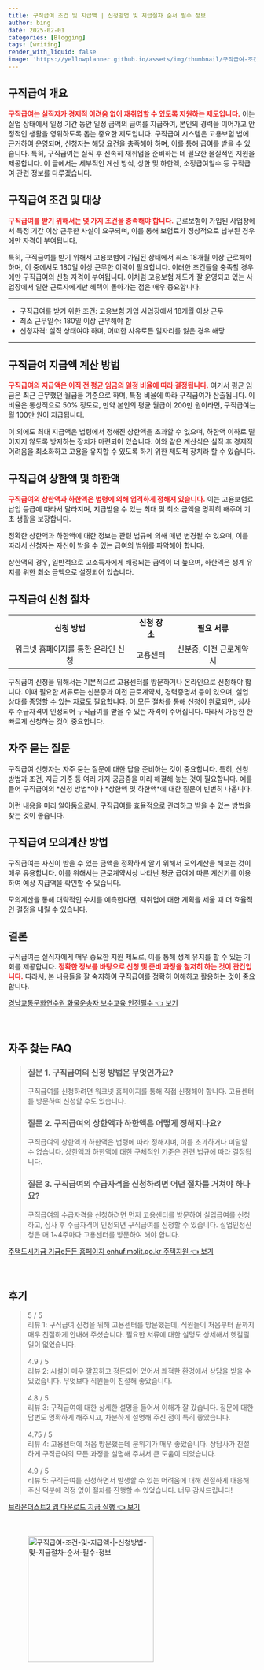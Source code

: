 ```yaml
---
title: 구직급여 조건 및 지급액 | 신청방법 및 지급절차 순서 필수 정보
author: bing
date: 2025-02-01
categories: [Blogging]
tags: [writing]
render_with_liquid: false
image: 'https://yellowplanner.github.io/assets/img/thumbnail/구직급여-조건-및-지급액-|-신청방법-및-지급절차-순서-필수-정보.webp'
---
```



<h2 id='구직급여_개요'>구직급여 개요</h2>

<p><b><span style="color: #ee2323;">구직급여는 실직자가 경제적 어려움 없이 재취업할 수 있도록 지원하는 제도입니다.</span></b> 이는 실업 상태에서 일정 기간 동안 일정 금액의 급여를 지급하여, 본인의 경력을 이어가고 안정적인 생활을 영위하도록 돕는 중요한 제도입니다. 구직급여 시스템은 고용보험 법에 근거하여 운영되며, 신청자는 해당 요건을 충족해야 하며, 이를 통해 급여를 받을 수 있습니다. 특히, 구직급여는 실직 후 신속히 재취업을 준비하는 데 필요한 물질적인 지원을 제공합니다. 이 글에서는 세부적인 계산 방식, 상한 및 하한액, 소정급여일수 등 구직급여 관련 정보를 다루겠습니다.</p>

<h2 id='구직급여_조건_및_대상'>구직급여 조건 및 대상</h2>

<p><b><span style="color: #ee2323;">구직급여를 받기 위해서는 몇 가지 조건을 충족해야 합니다.</span></b> 근로보험이 가입된 사업장에서 특정 기간 이상 근무한 사실이 요구되며, 이를 통해 보험료가 정상적으로 납부된 경우에만 자격이 부여됩니다. 

특히, 구직급여를 받기 위해서 고용보험에 가입된 상태에서 최소 18개월 이상 근로해야 하며, 이 중에서도 180일 이상 근무한 이력이 필요합니다. 이러한 조건들을 충족할 경우에만 구직급여의 신청 자격이 부여됩니다. 이처럼 고용보험 제도가 잘 운영되고 있는 사업장에서 일한 근로자에게만 혜택이 돌아가는 점은 매우 중요합니다. </p>

<hr />

<ul>
    <li>구직급여를 받기 위한 조건: 고용보험 가입 사업장에서 18개월 이상 근무</li>
    <li>최소 근무일수: 180일 이상 근무해야 함</li>
    <li>신청자격: 실직 상태여야 하며, 어떠한 사유로든 일자리를 잃은 경우 해당</li>
</ul>

<hr />

<h2 id='구직급여_지급액_계산방법'>구직급여 지급액 계산 방법</h2>

<p><b><span style="color: #ee2323;">구직급여의 지급액은 이직 전 평균 임금의 일정 비율에 따라 결정됩니다.</span></b> 여기서 평균 임금은 최근 근무했던 월급을 기준으로 하며, 특정 비율에 따라 구직급여가 산출됩니다. 이 비율은 통상적으로 50% 정도로, 만약 본인의 평균 월급이 200만 원이라면, 구직급여는 월 100만 원이 지급됩니다. 

이 외에도 최대 지급액은 법령에서 정해진 상한액을 초과할 수 없으며, 하한액 이하로 떨어지지 않도록 방지하는 장치가 마련되어 있습니다. 이와 같은 계산식은 실직 후 경제적 어려움을 최소화하고 고용을 유지할 수 있도록 하기 위한 제도적 장치라 할 수 있습니다. </p>

<h2 id='구직급여_상한액_하한액'>구직급여 상한액 및 하한액</h2>

<p><b><span style="color: #ee2323;">구직급여의 상한액과 하한액은 법령에 의해 엄격하게 정해져 있습니다.</span></b> 이는 고용보험료 납입 등급에 따라서 달라지며, 지급받을 수 있는 최대 및 최소 금액을 명확히 해주어 기초 생활을 보장합니다. 

정확한 상한액과 하한액에 대한 정보는 관련 법규에 의해 매년 변경될 수 있으며, 이를 따라서 신청자는 자신이 받을 수 있는 급여의 범위를 파악해야 합니다. 

상한액의 경우, 일반적으로 고소득자에게 배정되는 금액이 더 높으며, 하한액은 생계 유지를 위한 최소 금액으로 설정되어 있습니다. </p>

<h2 id='구직급여_신청_절차'>구직급여 신청 절차</h2>

<table>
    <tr>
        <td style="text-align: center; height: 17px;"><b>신청 방법</b></td>
        <td style="text-align: center; height: 17px;"><b>신청 장소</b></td>
        <td style="text-align: center; height: 17px;"><b>필요 서류</b></td>
    </tr>
    <tr>
        <td style="text-align: center; height: 17px;">워크넷 홈페이지를 통한 온라인 신청</td>
        <td style="text-align: center; height: 17px;">고용센터</td>
        <td style="text-align: center; height: 17px;">신분증, 이전 근로계약서</td>
    </tr>
</table>

<p>구직급여 신청을 위해서는 기본적으로 고용센터를 방문하거나 온라인으로 신청해야 합니다. 이때 필요한 서류로는 신분증과 이전 근로계약서, 경력증명서 등이 있으며, 실업 상태를 증명할 수 있는 자료도 필요합니다. 이 모든 절차를 통해 신청이 완료되면, 심사 후 수급자격이 인정되어 구직급여를 받을 수 있는 자격이 주어집니다. 따라서 가능한 한 빠르게 신청하는 것이 중요합니다.</p>

<h2 id='자주묻는질문'>자주 묻는 질문</h2>

<p>구직급여 신청자는 자주 묻는 질문에 대한 답을 준비하는 것이 중요합니다. 특히, 신청 방법과 조건, 지급 기준 등 여러 가지 궁금증을 미리 해결해 놓는 것이 필요합니다. 예를 들어 구직급여의 *신청 방법*이나 *상한액 및 하한액*에 대한 질문이 빈번히 나옵니다. 

이런 내용을 미리 알아둠으로써, 구직급여를 효율적으로 관리하고 받을 수 있는 방법을 찾는 것이 좋습니다.</p>

<h2 id='구직급여_모의계산_방법'>구직급여 모의계산 방법</h2>

<p>구직급여는 자신이 받을 수 있는 금액을 정확하게 알기 위해서 모의계산을 해보는 것이 매우 유용합니다. 이를 위해서는 근로계약서상 나타난 평균 급여에 따른 계산기를 이용하여 예상 지급액을 확인할 수 있습니다. 

모의계산을 통해 대략적인 수치를 예측한다면, 재취업에 대한 계획을 세울 때 더 효율적인 결정을 내릴 수 있습니다. </p>

<h2 id='결론'>결론</h2>

<p>구직급여는 실직자에게 매우 중요한 지원 제도로, 이를 통해 생계 유지를 할 수 있는 기회를 제공합니다. <b><span style="color: #ee2323;">정확한 정보를 바탕으로 신청 및 준비 과정을 철저히 하는 것이 관건입니다.</span></b> 따라서, 본 내용들을 잘 숙지하여 구직급여를 정확히 이해하고 활용하는 것이 중요합니다. </p>


<p><a class="click-button" title="경남교통문화연수원 화물운송자 보수교육 안전필수" href="https://yellowplanner.github.io/posts/%EA%B2%BD%EB%82%A8%EA%B5%90%ED%86%B5%EB%AC%B8%ED%99%94%EC%97%B0%EC%88%98%EC%9B%90-%ED%99%94%EB%AC%BC%EC%9A%B4%EC%86%A1%EC%9E%90-%EB%B3%B4%EC%88%98%EA%B5%90%EC%9C%A1-%EC%95%88%EC%A0%84%ED%95%84%EC%88%98/" rel="dofollow">경남교통문화연수원 화물운송자 보수교육 안전필수 👈 보기</a></p><br>
<h2 id='자주_찾는_FAQ'>자주 찾는 FAQ</h2>
<div itemscope="" itemtype="https://schema.org/FAQPage"> 
<blockquote> 
<div itemscope="" itemprop="mainEntity" itemtype="https://schema.org/Question"> 
<h3 itemprop="name">질문 1. 구직급여의 신청 방법은 무엇인가요?</h3> 
<div itemscope="" itemprop="acceptedAnswer" itemtype="https://schema.org/Answer"> 
<span itemprop="text"> 
<p>구직급여를 신청하려면 워크넷 홈페이지를 통해 직접 신청해야 합니다. 고용센터를 방문하여 신청할 수도 있습니다.</p> 
</span> 
</div> 
</div> 
<div itemscope="" itemprop="mainEntity" itemtype="https://schema.org/Question"> 
<h3 itemprop="name">질문 2. 구직급여의 상한액과 하한액은 어떻게 정해지나요?</h3> 
<div itemscope="" itemprop="acceptedAnswer" itemtype="https://schema.org/Answer"> 
<span itemprop="text"> 
<p>구직급여의 상한액과 하한액은 법령에 따라 정해지며, 이를 초과하거나 미달할 수 없습니다. 상한액과 하한액에 대한 구체적인 기준은 관련 법규에 따라 결정됩니다.</p> 
</span> 
</div> 
</div> 
<div itemscope="" itemprop="mainEntity" itemtype="https://schema.org/Question"> 
<h3 itemprop="name">질문 3. 구직급여의 수급자격을 신청하려면 어떤 절차를 거쳐야 하나요?</h3> 
<div itemscope="" itemprop="acceptedAnswer" itemtype="https://schema.org/Answer"> 
<span itemprop="text"> 
<p>구직급여의 수급자격을 신청하려면 먼저 고용센터를 방문하여 실업급여를 신청하고, 심사 후 수급자격이 인정되면 구직급여를 신청할 수 있습니다. 실업인정신청은 매 1~4주마다 고용센터를 방문하여 해야 합니다.</p> 
</span> 
</div> 
</div> 
</blockquote> 
</div>
<p><a class="click-button" title="주택도시기금 기금e든든 홈페이지 enhuf.molit.go.kr 주택지원" href="https://yellowplanner.github.io/posts/%EC%A3%BC%ED%83%9D%EB%8F%84%EC%8B%9C%EA%B8%B0%EA%B8%88-%EA%B8%B0%EA%B8%88e%EB%93%A0%EB%93%A0-%ED%99%88%ED%8E%98%EC%9D%B4%EC%A7%80-enhuf.molit.go.kr-%EC%A3%BC%ED%83%9D%EC%A7%80%EC%9B%90/" rel="dofollow">주택도시기금 기금e든든 홈페이지 enhuf.molit.go.kr 주택지원 👈 보기</a></p><br>
<h2 id='후기'>후기</h2>
<div itemscope itemtype="https://schema.org/Product">
  <blockquote>
  <div itemprop="review" itemscope itemtype="https://schema.org/Review">
      <div itemprop="reviewRating" itemscope itemtype="https://schema.org/Rating"> <span itemprop="ratingValue">5</span> / <span itemprop="bestRating">5</span> </div>
      <span itemprop="reviewBody">리뷰 1: 구직급여 신청을 위해 고용센터를 방문했는데, 직원들이 처음부터 끝까지 매우 친절하게 안내해 주셨습니다. 필요한 서류에 대한 설명도 상세해서 헷갈릴 일이 없었습니다.</span>
  </div>
  <br>
  <div itemprop="review" itemscope itemtype="https://schema.org/Review">
      <div itemprop="reviewRating" itemscope itemtype="https://schema.org/Rating"> <span itemprop="ratingValue">4.9</span> / <span itemprop="bestRating">5</span> </div>
      <span itemprop="reviewBody">리뷰 2: 시설이 매우 깔끔하고 정돈되어 있어서 쾌적한 환경에서 상담을 받을 수 있었습니다. 무엇보다 직원들이 친절해 좋았습니다.</span>
  </div>
  <br>
  <div itemprop="review" itemscope itemtype="https://schema.org/Review">
      <div itemprop="reviewRating" itemscope itemtype="https://schema.org/Rating"> <span itemprop="ratingValue">4.8</span> / <span itemprop="bestRating">5</span> </div>
      <span itemprop="reviewBody">리뷰 3: 구직급여에 대한 상세한 설명을 들어서 이해가 잘 갔습니다. 질문에 대한 답변도 명확하게 해주시고, 차분하게 설명해 주신 점이 특히 좋았습니다.</span>
  </div>
  <br>
  <div itemprop="review" itemscope itemtype="https://schema.org/Review">
      <div itemprop="reviewRating" itemscope itemtype="https://schema.org/Rating"> <span itemprop="ratingValue">4.75</span> / <span itemprop="bestRating">5</span> </div>
      <span itemprop="reviewBody">리뷰 4: 고용센터에 처음 방문했는데 분위기가 매우 좋았습니다. 상담사가 친절하게 구직급여의 모든 과정을 설명해 주셔서 큰 도움이 되었습니다.</span>
  </div>
  <br>
  <div itemprop="review" itemscope itemtype="https://schema.org/Review">
      <div itemprop="reviewRating" itemscope itemtype="https://schema.org/Rating"> <span itemprop="ratingValue">4.9</span> / <span itemprop="bestRating">5</span> </div>
      <span itemprop="reviewBody">리뷰 5: 구직급여를 신청하면서 발생할 수 있는 어려움에 대해 친절하게 대응해 주신 덕분에 걱정 없이 절차를 진행할 수 있었습니다. 너무 감사드립니다!</span>
  </div>
  </blockquote>
</div>
<p><a class="click-button" title="브라운더스트2 앱 다운로드 지금 실행" href="https://yellowplanner.github.io/posts/%EB%B8%8C%EB%9D%BC%EC%9A%B4%EB%8D%94%EC%8A%A4%ED%8A%B82-%EC%95%B1-%EB%8B%A4%EC%9A%B4%EB%A1%9C%EB%93%9C-%EC%A7%80%EA%B8%88-%EC%8B%A4%ED%96%89/" rel="dofollow">브라운더스트2 앱 다운로드 지금 실행 👈 보기</a></p><br>
<figure class="image"><img src="https://yellowplanner.github.io/assets/img/thumbnail/구직급여-조건-및-지급액-|-신청방법-및-지급절차-순서-필수-정보.webp" alt="구직급여-조건-및-지급액-|-신청방법-및-지급절차-순서-필수-정보" width="256" height="256"></figure>